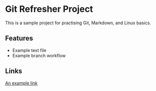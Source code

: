 # Git Refresher Project  

This is a sample project for practising Git, Markdown, and Linux basics.  

## Features  
- Example text file  
- Example branch workflow  

## Links  
[An example link](https://example.com)